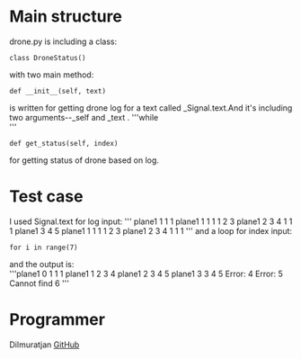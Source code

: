 # Main structure
drone.py is including a class:

    class DroneStatus()
with two main method:

    def __init__(self, text)
is written for getting drone log for a text called _Signal.text.And it's including two arguments--_self and _text . 
'''while    
'''

    def get_status(self, index)
for getting status of drone based on log.  
# Test case
I used Signal.text for log input:
 ''' plane1 1 1 1
  plane1 1 1 1 1 2 3
  plane1 2 3 4 1 1 1
  plane1 3 4 5
  plane1 1 1 1 1 2 3
  plane1 2 3 4 1 1 1
'''
and a loop for index input:

    for i in range(7)

and the output is:    
'''plane1 0 1 1 1
   plane1 1 2 3 4
   plane1 2 3 4 5
   plane1 3 3 4 5
   Error: 4
   Error: 5
   Cannot find 6
'''
# Programmer
Dilmuratjan [GitHub](https://github.com/Dilmuratjan)
